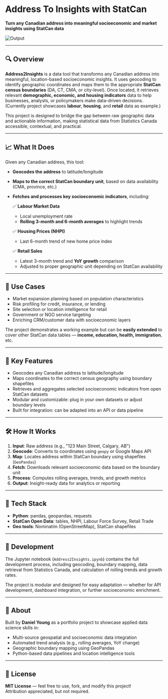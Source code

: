 # Address To Insights with StatCan
**Turn any Canadian address into meaningful socioeconomic and market insights using StatCan data**


![Output](Statcan.png)

---

## 🔍 Overview

**Address2Insights** is a data tool that transforms any Canadian address into meaningful, location-based socioeconomic insights. It uses geocoding to identify geographic coordinates and maps them to the appropriate **StatCan census boundaries** (DA, CT, CMA, or city-level). Once located, it retrieves relevant **demographic, economic, and housing indicators** data to help businesses, analysts, or policymakers make data-driven decisions. (Currently project showcases **labour**, **housing**, and **retail** data as example.)

This project is designed to bridge the gap between raw geographic data and actionable information, making statistical data from Statistics Canada accessible, contextual, and practical.

---

## 📈 What It Does

Given any Canadian address, this tool:

- **Geocodes the address** to latitude/longitude  
- **Maps to the correct StatCan boundary unit**, based on data availability (CMA, province, etc.)
- **Fetches and processes key socioeconomic indicators**, including:

  ✅ **Labour Market Data**  
  - Local unemployment rate  
  - **Rolling 3-month and 6-month averages** to highlight trends  

  ✅ **Housing Prices (NHPI)**  
  - Last 6-month trend of new home price index  

  ✅ **Retail Sales**  
  - Latest 3-month trend and **YoY growth** comparison  
  - Adjusted to proper geographic unit depending on StatCan availability  

---

## 💼 Use Cases

- Market expansion planning based on population characteristics  
- Risk profiling for credit, insurance, or lending  
- Site selection or location intelligence for retail  
- Government or NGO service targeting  
- Enriching CRM/customer data with socioeconomic layers  

The project demonstrates a working example but can be **easily extended** to cover other StatCan data tables — **income, education, health, immigration**, etc.

---

## 🔧 Key Features

- Geocodes any Canadian address to latitude/longitude  
- Maps coordinates to the correct census geography using boundary shapefiles  
- Retrieves and aggregates selected socioeconomic indicators from open StatCan datasets  
- Modular and customizable: plug in your own datasets or adjust boundary levels  
- Built for integration: can be adapted into an API or data pipeline  

---

## 🛠️ How It Works

1. **Input**: Raw address (e.g., "123 Main Street, Calgary, AB")  
2. **Geocode**: Converts to coordinates using `geopy` or Google Maps API  
3. **Map**: Locates address within StatCan boundary using shapefiles (`GeoPandas`)  
4. **Fetch**: Downloads relevant socioeconomic data based on the boundary unit  
5. **Process**: Computes rolling averages, trends, and growth metrics  
6. **Output**: Insight-ready data for analytics or reporting  

---

## 💼 Tech Stack

- **Python**: pandas, geopandas, requests
- **StatCan Open Data**: tables, NHPI, Labour Force Survey, Retail Trade  
- **Geo tools**: Nominatim (OpenStreetMap), StatCan shapefiles  

---


## 🧪 Development

The Jupyter notebook (`Address2Insights.ipynb`) contains the full development process, including geocoding, boundary mapping, data retrieval from Statistics Canada, and calculation of rolling trends and growth rates.

The project is modular and designed for easy adaptation — whether for API development, dashboard integration, or further socioeconomic enrichment.

---

## 👤 About

Built by **Daniel Young** as a portfolio project to showcase applied data science skills in:

- Multi-source geospatial and socioeconomic data integration  
- Automated trend analysis (e.g., rolling averages, YoY change)  
- Geographic boundary mapping using GeoPandas  
- Python-based data pipelines and location intelligence tools  

---

## 📄 License

**MIT License** — feel free to use, fork, and modify this project!  
Attribution appreciated, but not required.
